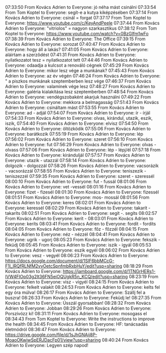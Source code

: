 07:33:50 From Kovács Adrien to Everyone:
	jó néha mást csinálni
07:33:54 From Tom Koptel to Everyone:
	segít-e a kutya kiképzésében
07:37:14 From Kovács Adrien to Everyone:
	csinál = forgat
07:37:17 From Tom Koptel to Everyone:
	https://www.youtube.com/c/KeyAndPeele
07:37:44 From Kovács Adrien to Everyone:
	"vitriolos" = nagyon szarkasztikus
07:38:12 From Tom Koptel to Everyone:
	https://www.youtube.com/watch?v=0BzGlfm1wFo
07:38:39 From Kovács Adrien to Everyone:
	The Office
07:39:15 From Kovács Adrien to Everyone:
	sorozat
07:40:47 From Kovács Adrien to Everyone:
	hogy áll a lakás?
07:41:05 From Kovács Adrien to Everyone:
	aláírtam a szerződést
07:41:31 From Kovács Adrien to Everyone:
	nyilatkozatot tesz = nyilatkozatot tett
07:44:46 From Kovács Adrien to Everyone:
	odaadja a kulcsot a renováló cégnek
07:45:29 From Kovács Adrien to Everyone:
	mikor lesz vége a munkának?
07:45:43 From Kovács Adrien to Everyone:
	az év végén
07:46:24 From Kovács Adrien to Everyone:
	" a piszkos munkának szeptemberben lesz vége
07:46:37 From Kovács Adrien to Everyone:
	valaminek vége lesz
07:48:27 From Kovács Adrien to Everyone:
	galéria kialakítása lesz szeptemberben
07:48:54 From Kovács Adrien to Everyone:
	vendégszobaként akarjuk használni
07:49:22 From Kovács Adrien to Everyone:
	mekkora a belmagasság
07:51:43 From Kovács Adrien to Everyone:
	csináltam mást
07:53:55 From Kovács Adrien to Everyone:
	ad - adjál
07:54:07 From Kovács Adrien to Everyone:
	ír - írjál
07:54:33 From Kovács Adrien to Everyone:
	olvas, kirándul,  utazik, eszik, iszik,
07:54:40 From Kovács Adrien to Everyone:
	elvisz
07:54:50 From Kovács Adrien to Everyone:
	öltözködik
07:55:06 From Kovács Adrien to Everyone:
	barátkozik
07:55:19 From Kovács Adrien to Everyone:
	lép
07:56:02 From Kovács Adrien to Everyone:
	szeret
07:56:10 From Kovács Adrien to Everyone:
	fut
07:56:29 From Kovács Adrien to Everyone:
	olvas - olvass
07:57:06 From Kovács Adrien to Everyone:
	lép - lépj/él
07:57:18 From Kovács Adrien to Everyone:
	kiránduljál
07:57:57 From Kovács Adrien to Everyone:
	utazik - utazzál
07:58:14 From Kovács Adrien to Everyone:
	dolgozik - dolgozzál
07:58:26 From Kovács Adrien to Everyone:
	vacsorázik - vacsorázzál
07:58:55 From Kovács Adrien to Everyone:
	teniszezik - teniszezzél
07:59:35 From Kovács Adrien to Everyone:
	szeret - szeressél
08:00:10 From Kovács Adrien to Everyone:
	fut - fussál
08:01:06 From Kovács Adrien to Everyone:
	vet -vessél
08:01:16 From Kovács Adrien to Everyone:
	fizet - fizesél
08:01:30 From Kovács Adrien to Everyone:
	fizessél
08:01:51 From Kovács Adrien to Everyone:
	mos- mossál
08:01:56 From Kovács Adrien to Everyone:
	keres
08:02:01 From Kovács Adrien to Everyone:
	keressél
08:02:29 From Kovács Adrien to Everyone:
	takarít - takaríts
08:02:51 From Kovács Adrien to Everyone:
	segít -. segíts
08:02:57 From Kovács Adrien to Everyone:
	kerít -
08:03:01 From Kovács Adrien to Everyone:
	keríts
08:03:41 From Kovács Adrien to Everyone:
	fordít - fordíts
08:04:05 From Kovács Adrien to Everyone:
	főz - főzzél
08:04:15 From Kovács Adrien to Everyone:
	néz - nézzél
08:04:41 From Kovács Adrien to Everyone:
	ugrik - ugorj
08:05:23 From Kovács Adrien to Everyone:
	fekszik - feküdj
08:05:45 From Kovács Adrien to Everyone:
	iszik - igyál
08:05:53 From Kovács Adrien to Everyone:
	eszik egyél
08:06:02 From Kovács Adrien to Everyone:
	vesz - vegyél
08:06:23 From Kovács Adrien to Everyone:
	https://docs.google.com/document/d/1SlF6bbMCcG-F1l_lRQfRLNfM2vvOetcSpnfmbRxbHuY/edit?usp=sharing
08:18:29 From Kovács Adrien to Everyone:
	https://jamboard.google.com/d/1TNGrHERs1-IVW4FIOp03g2It36FN5eiOQUgkR5n_KCQ/edit?usp=sharing
08:23:19 From Kovács Adrien to Everyone:
	visz - vigyél
08:24:15 From Kovács Adrien to Everyone:
	felkelt valakit
08:24:53 From Kovács Adrien to Everyone:
	kelts fel egy óra múlva!
08:26:17 From Kovács Adrien to Everyone:
	Szállj fel a buszra!
08:26:33 From Kovács Adrien to Everyone:
	Feküdj le!
08:27:35 From Kovács Adrien to Everyone:
	Ússzál gyorsabban!
08:28:32 From Kovács Adrien to Everyone:
	Jobban
08:29:26 From Kovács Adrien to Everyone:
	Porszívózz ki!
08:31:11 From Kovács Adrien to Everyone:
	mosogass el
08:34:43 From Tom Koptel to Everyone:
	Write the instructions to improve the health
08:34:45 From Kovács Adrien to Everyone:
	HF: tanácsadás életmódról
08:36:47 From Kovács Adrien to Everyone:
	https://drive.google.com/file/d/1sJhGNAij8P-MoaoOKwiwSpERJDacFp01/view?usp=sharing
08:40:24 From Kovács Adrien to Everyone:
	Legyen szép napod!
